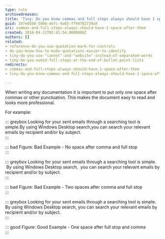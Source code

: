 ```yaml
---
type: rule
archivedreason: 
title: 'Tiny: Do you know commas and full stops always should have 1 space after them?'
guid: 347e65b0-5806-4e7c-9a65-ff94782739a8
uri: commas-and-full-stops-always-should-have-1-space-after-them
created: 2016-04-21T02:41:54.0000000Z
authors: []
related:
- reference-do-you-use-quotation-mark-for-controls
- do-you-know-how-to-make-quotations-easier-to-identify
- tiny-do-you-use-"cannot"-and-"website"-instead-of-separated-words
- tiny-do-you-avoid-full-stops-at-the-end-of-bullet-point-lists
redirects:
- commas-and-full-stops-always-should-have-1-space-after-them
- tiny-do-you-know-commas-and-full-stops-always-should-have-1-space-after-them

---
```


When writing any documentation it is important to put only one space after commas or other punctuation. This makes the document easy to read and looks more professional.



For example:




<!--endintro-->


::: greybox
Looking for your sent emails through a searching tool is simple.By using Windows Desktop search,you can search your relevant emails by recipient and/or by subject.  
:::


::: bad
Figure: Bad Example - No space after comma and full stop  
:::


::: greybox
Looking for your sent emails through a searching tool is simple.  By using Windows Desktop search,  you can search your relevant emails by recipient and/or by subject.    
:::


::: bad
Figure: Bad Example - Two spaces after comma and full stop  
:::


::: greybox
Looking for your sent emails through a searching tool is simple. By using Windows Desktop search, you can search your relevant emails by recipient and/or by subject.  
:::


::: good
Figure: Good Example - One space after full stop and comma  
:::
